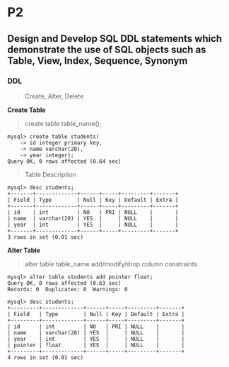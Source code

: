 # P2

## Design and Develop SQL DDL statements which demonstrate the use of SQL objects such as Table, View, Index, Sequence, Synonym

### DDL

> Create, Alter, Delete

**Create Table**

> create table table_name();

```
mysql> create table students(
    -> id integer primary key,
    -> name varchar(20),
    -> year integer);
Query OK, 0 rows affected (0.64 sec)

```

> Table Description

```
mysql> desc students;
+-------+-------------+------+-----+---------+-------+
| Field | Type        | Null | Key | Default | Extra |
+-------+-------------+------+-----+---------+-------+
| id    | int         | NO   | PRI | NULL    |       |
| name  | varchar(20) | YES  |     | NULL    |       |
| year  | int         | YES  |     | NULL    |       |
+-------+-------------+------+-----+---------+-------+
3 rows in set (0.01 sec)

```


**Alter Table**

> alter table table_name add/modify/drop column constraints

```
mysql> alter table students add pointer float;
Query OK, 0 rows affected (0.63 sec)
Records: 0  Duplicates: 0  Warnings: 0

```

```
mysql> desc students;
+---------+-------------+------+-----+---------+-------+
| Field   | Type        | Null | Key | Default | Extra |
+---------+-------------+------+-----+---------+-------+
| id      | int         | NO   | PRI | NULL    |       |
| name    | varchar(20) | YES  |     | NULL    |       |
| year    | int         | YES  |     | NULL    |       |
| pointer | float       | YES  |     | NULL    |       |
+---------+-------------+------+-----+---------+-------+
4 rows in set (0.01 sec)
```

